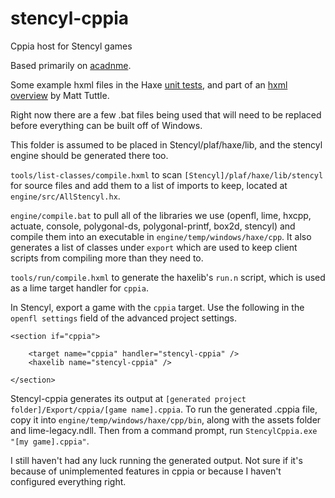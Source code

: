 # stencyl-cppia
Cppia host for Stencyl games

Based primarily on [acadnme](https://github.com/nmehost/acadnme).

Some example hxml files in the Haxe [unit tests](https://github.com/HaxeFoundation/haxe/tree/development/tests/unit), and part of an [hxml overview](http://matttuttle.com/2015/06/hxml-overview/) by Matt Tuttle.

Right now there are a few .bat files being used that will need to be replaced before everything can be built off of Windows.

This folder is assumed to be placed in Stencyl/plaf/haxe/lib, and the stencyl engine should be generated there too.

`tools/list-classes/compile.hxml` to scan `[Stencyl]/plaf/haxe/lib/stencyl` for source files and add them to a list of imports to keep, located at `engine/src/AllStencyl.hx`.

`engine/compile.bat` to pull all of the libraries we use (openfl, lime, hxcpp, actuate, console, polygonal-ds, polygonal-printf, box2d, stencyl) and compile them into an executable in `engine/temp/windows/haxe/cpp`. It also generates a list of classes under `export` which are used to keep client scripts from compiling more than they need to.

`tools/run/compile.hxml` to generate the haxelib's `run.n` script, which is used as a lime target handler for `cppia`.

In Stencyl, export a game with the `cppia` target. Use the following in the `openfl settings` field of the advanced project settings.

```
<section if="cppia">
	
	<target name="cppia" handler="stencyl-cppia" />
	<haxelib name="stencyl-cppia" />
	
</section>
```

Stencyl-cppia generates its output at `[generated project folder]/Export/cppia/[game name].cppia`. To run the generated .cppia file, copy it into `engine/temp/windows/haxe/cpp/bin`, along with the assets folder and lime-legacy.ndll. Then from a command prompt, run `StencylCppia.exe "[my game].cppia"`.

I still haven't had any luck running the generated output. Not sure if it's because of unimplemented features in cppia or because I haven't configured everything right.
